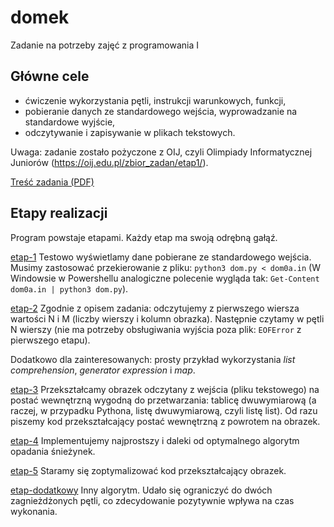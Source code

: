 # domek
Zadanie na potrzeby zajęć z programowania I

## Główne cele
- ćwiczenie wykorzystania pętli, instrukcji warunkowych, funkcji,
- pobieranie danych ze standardowego wejścia, wyprowadzanie na standardowe wyjście,
- odczytywanie i zapisywanie w plikach tekstowych.


Uwaga: zadanie zostało pożyczone z OIJ, czyli Olimpiady Informatycznej Juniorów (https://oij.edu.pl/zbior_zadan/etap1/).

[Treść zadania (PDF)](https://github.com/oleklamza/domek/tree/main/domzad.pdf) 

## Etapy realizacji
Program powstaje etapami. Każdy etap ma swoją odrębną gałąź.

[etap-1](https://github.com/oleklamza/domek/tree/etap-1)
Testowo wyświetlamy dane pobierane ze standardowego wejścia. Musimy zastosować przekierowanie z pliku: `python3 dom.py < dom0a.in`
(W Windowsie w Powershellu analogiczne polecenie wygląda tak:
`Get-Content dom0a.in | python3 dom.py`).

[etap-2](https://github.com/oleklamza/domek/tree/etap-2)
Zgodnie z opisem zadania: odczytujemy z pierwszego wiersza wartości N i M (liczby wierszy i kolumn obrazka). Następnie czytamy w pętli N wierszy (nie ma potrzeby obsługiwania wyjścia poza plik: `EOFError` z pierwszego etapu).

Dodatkowo dla zainteresowanych: prosty przykład wykorzystania _list comprehension_, _generator expression_ i _map_.

[etap-3](https://github.com/oleklamza/domek/tree/etap-3)
Przekształcamy obrazek odczytany z wejścia (pliku tekstowego) na postać
wewnętrzną wygodną do przetwarzania: tablicę dwuwymiarową (a raczej, w przypadku
Pythona, listę dwuwymiarową, czyli listę list).
Od razu piszemy kod przekształcający postać wewnętrzną z powrotem na obrazek. 

[etap-4](https://github.com/oleklamza/domek/tree/etap-4)
Implementujemy najprostszy i daleki od optymalnego algorytm opadania śnieżynek.

[etap-5](https://github.com/oleklamza/domek/tree/etap-5)
Staramy się zoptymalizować kod przekształcający obrazek.

[etap-dodatkowy](https://github.com/oleklamza/domek/tree/etap-dodatkowy)
Inny algorytm. Udało się ograniczyć do dwóch zagnieżdżonych pętli, co zdecydowanie pozytywnie wpływa na czas wykonania. 
